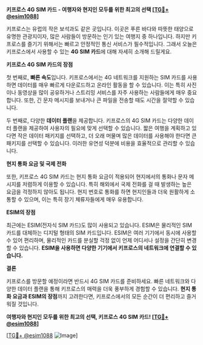 **키프로스 4G SIM 카드 - 여행자와 현지인 모두를 위한 최고의 선택 [[TG💪+ @esim1088](https://t.me/s/esim1088)]**

키프로스는 유럽의 작은 보석과도 같은 곳입니다. 이곳은 푸른 바다와 따뜻한 태양으로 유명한 관광지이자, 많은 사람들이 방문하는 인기 있는 여행지 중 하나입니다. 하지만 키프로스를 즐기기 위해서는 빠르고 안정적인 통신 서비스가 필수적입니다. 그래서 오늘은 키프로스에서 사용할 수 있는 **4G SIM 카드**에 대해 자세히 소개해 드릴게요.

**키프로스 4G SIM 카드의 장점**

첫 번째로, **빠른 속도**입니다. 키프로스에서는 4G 네트워크를 지원하는 SIM 카드를 사용하면 데이터를 매우 빠르게 다운로드하고 온라인 활동을 할 수 있습니다. 이는 특히 사진이나 동영상을 많이 공유하거나 스트리밍 서비스를 자주 사용하는 사람들에게 매우 중요합니다. 또한, 긴 문자 메시지를 보내거나 큰 파일을 전송할 때도 시간을 절약할 수 있습니다.

두 번째로, 다양한 **데이터 플랜**을 제공합니다. 키프로스의 4G SIM 카드는 다양한 데이터 플랜을 제공하여 사용자의 필요에 맞게 선택할 수 있습니다. 짧은 여행을 계획하고 있다면 작은 데이터 패키지를 선택하고, 더 오래 머물며 많은 데이터를 사용해야 한다면 큰 패키지를 선택할 수 있습니다. 이러한 유연성 덕분에 비용을 효율적으로 관리할 수 있습니다.

**현지 통화 요금 및 국제 전화**

또한, 키프로스 4G SIM 카드는 현지 통화 요금이 적용되어 현지에서의 통화나 문자 메시지를 저렴하게 이용할 수 있습니다. 특히 해외에서 국제 전화를 걸 때 발생하는 높은 요금을 걱정하지 않아도 됩니다. 현지 번호로 통화를 하면 현지인들과 더욱 원활하게 소통할 수 있으며, 이는 특히 장기 체류자들에게 매우 유용합니다.

**ESIM의 장점**

최근에는 ESIM(전자식 SIM 카드)도 많이 사용되고 있습니다. ESIM은 물리적인 SIM 카드를 대체하는 디지털 형태의 SIM 카드입니다. ESIM은 여러 기기에서 동시에 사용할 수 있어 편리하며, 물리적인 카드를 분실할 걱정 없이 언제 어디서나 설정을 간단히 변경할 수 있습니다. **ESIM을 사용하면 다양한 기기에서 키프로스의 네트워크에 연결할 수 있습니다.**

**결론**

키프로스를 방문할 예정이라면 반드시 4G SIM 카드를 준비하세요. 빠른 네트워크와 다양한 데이터 플랜을 통해 키프로스의 매력을 더욱 풍부하게 경험할 수 있습니다. **현지 통화 요금과 ESIM의 장점**까지 고려한다면, 키프로스에서의 모든 순간이 더 편리하고 즐거워질 것입니다.

**여행자와 현지인 모두를 위한 최고의 선택, 키프로스 4G SIM 카드! [[TG💪+ @esim1088](https://t.me/s/esim1088)]**

[[TG💪+ @esim1088](https://t.me/s/esim1088) ![Image](https://i.postimg.cc/Y0z9fWf4/image.png)]